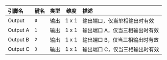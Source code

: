 <!--
DO NOT EDIT THIS FILE DIRECTLY.
This file is generated by tools/comp-docs.js.
All changes will be overwritten by regeneration.
-->

<slot class="model-pins">

| 引脚名 | 键名 | 类型 | 维度 | 描述 |
|:------ |:---- |:----:|:----:|:---- |
| Output | `0` | 输出 | 1 x 1 | 输出端口，仅当单相输出时有效 |
| Output A | `1` | 输出 | 1 x 1 | 输出端口 A，仅当三相输出时有效 |
| Output B | `2` | 输出 | 1 x 1 | 输出端口 B，仅当三相输出时有效 |
| Output C | `3` | 输出 | 1 x 1 | 输出端口 C，仅当三相输出时有效 |

</slot>
